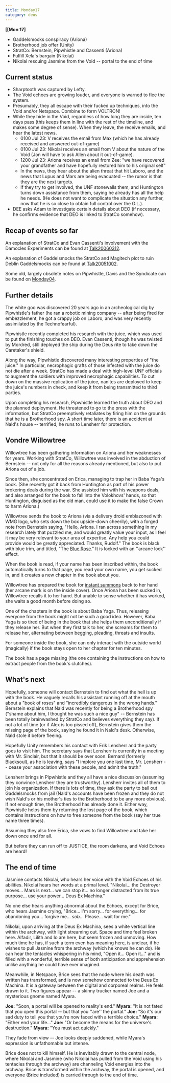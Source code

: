```yaml
---
title: Monday17
category: deus
---
```

__[[Mon 17]__
* Gaddelsmocks conspiracy (Ariona)
* Brotherhood job offer (Unity)
* StratCo: Bernstein, Pipwhistle and Cassenti (Ariona)
* Fulfill Xela's bargain (Nikolai)
* Nikolai rescuing Jasmine from the Void -- portal to the end of time

## Current status
* Sharptooth was captured by Lefty.
* The Void echoes are growing louder, and everyone is warned to flee the system.
* Presumably, they all escape with their fucked up techniques, into the Void and/or Netspace. Combine to form VOLTRON!
* While they hide in the Void, regardless of how long they are inside, ten days pass (this keeps them in line with the rest of the timeline, and makes some degree of sense). When they leave, the receive emails, and hear the latest news.
    * 0100 Jul 23: V receives the email from Max (which he has already received and answered out-of-game)
    * 0100 Jul 23: Nikolai receives an email from V about the nature of the Void (Jon will have to ask Allen about it out-of-game).
    * 1200 Jul 23: Ariona receives an email from Zee: &quot;we have recovered your grandfather and have hopefully restored him to his original self&quot;
    * In the news, they hear about the alien threat that hit Laboro, and the news that Lupus and Mars are being evacuated -- the rumor is that they are the next targets.
    * If they try to get involved, the UNF stonewalls them, and Huntington turns down assistance from them, saying he already has all the help he needs. (He does not want to complicate the situation any further, now that he is so close to obtain full control over the O.L.).
* DEE asks Adam to investigate certain details about DEO (if necessary, he confirms evidence that DEO is linked to StratCo somehow).

## Recap of events so far
An explanation of StratCo and Evan Cassenti's involvement with the Damocles Experiments can be found at [Talk20060312](talk-20060312).

An explanation of Gaddelsmocks the StratCo and Magitech plot to ruin Deblin Gaddelsmocks can be found at [Talk20051002](talk-20051002).

Some old, largely obsolete notes on Pipwhistle, Davis and the Syndicate can be found on [Monday04](monday-04).

## Further details
The white goo was discovered 20 years ago in an archeological dig by Pipwhistle's father (he ran a robotic mining company -- after being fired for embezzlement, he got a crappy job on Laboro, and was very recently assimilated by the Technofearful).

Pipwhistle recently completed his research with the juice, which was used to put the finishing touches on DEO. Evan Cassenti, though he was twisted by Mordred, still deployed the ship during the Deus rite to take down the Caretaker's shield.

Along the way, Pipwhistle discovered many interesting properties of &quot;the juice.&quot; In particular, necrophagic grafts of those infected with the juice do not die after a week. StratCo has made a deal with high-level UNF officials to augment the soldiers with improved necrophagic capabilities. To cut down on the massive replication of the juice, nanites are deployed to keep the juice's numbers in check, and keep it from being transmitted to third parties.

Upon completing his research, Pipwhistle learned the truth about DEO and the planned deployment. He threatened to go to the press with the information, but StratCo preemptively retaliates by firing him on the grounds that he is a Brotherhood spy. A short time later, there is an accident at Nald's house -- terrified, he runs to Lensherr for protection.

## Vondre Willowtree
Willowtree has been gathering information on Ariona and her weaknesses for years. Working with StratCo, Willowtree was involved in the abduction of Bernstein -- not only for all the reasons already mentioned, but also to put Ariona out of a job.

Since then, she concentrated on Erica, managing to trap her in Baba Yaga's book. (She recently got it back from Huntington as part of his power brokering deals during the war. She assisted him with his weapons deals, and also arranged for the book to fall into the Volokhovs' hands, so that Huntington, disguised as the old man, could use it to make the false Crown to harm Ariona.)

Willowtree sends the book to Ariona (via a delivery droid emblazoned with WMG logo, who sets down the box upside-down cheerily), with a forged note from Bernstein saying, &quot;Hello, Ariona. I ran across something in my research lately that puzzled me, and would greatly value your input, as I feel it may be very relevant to your area of expertise. Any help you could provide would be greatly appreciated. Thanks, Rudolf.&quot; The book is black with blue trim, and titled, &quot;The [Blue Rose](http://en.wikipedia.org/wiki/Blue_rose).&quot; It is locked with an ''arcane lock'' effect.

When the book is read, if your name has been inscribed within, the book automatically turns to that page, you read your own name, you get sucked in, and it creates a new chapter in the book about you.

Willowtree has prepared the book for [instant summons](http://www.d20srd.org/srd/spells/instantSummons.htm) back to her hand (her arcane mark is on the inside cover). Once Ariona has been sucked in, Willowtree recalls it to her hand. But unable to sense whether it has worked, she waits a good month before doing so.

One of the chapters in the book is about Baba Yaga. Thus, releasing everyone from the book might not be such a good idea. However, Baba Yaga is so tired of being in the book that she helps them unconditionally if they release her. But when they first talk to her, she screams for them to release her, alternating between begging, pleading, threats and insults.

For someone inside the book, she can only interact with the outside world (magically) if the book stays open to her chapter for ten minutes.

The book has a page missing (the one containing the instructions on how to extract people from the book's clutches).

## What's next
Hopefully, someone will contact Bernstein to find out what the hell is up with the book. He vaguely recalls his assistant running off at the mouth about a &quot;book of roses&quot; and &quot;incredibly dangerous in the wrong hands.&quot; Bernstein explains that Nald was recently for being a Brotherhood spy (&quot;shame about him, I thought he was such a nice guy&quot; -- Bernstein has been totally brainwashed by StratCo and believes everything they say). If not a lot of time (or if Alex is too pissed off), Bernstein gives them the missing page of the book, saying he found it in Nald's desk. Otherwise, Nald stole it before fleeing.

Hopefully Unity remembers his contact with Erik Lensherr and the party goes to visit him. The secretary says that Lensherr is currently in a meeting with Mr. Sinclair, but that it should be over soon. Bernard (formerly Blacksoul), as he is leaving, says &quot;I implore you one last time, Mr. Lensherr -- cease your association with these people, and admit the truth.&quot;

Lensherr brings in Pipwhistle and they all have a nice discussion (assuming they convince Lensherr they are trustworthy). Lensherr invites all of them to join his organization. If there is lots of time, they ask the party to bail out Gaddelsmocks from jail (Nald's accounts have been frozen and they do not wish Nald's or his mother's ties to the Brotherhood to be any more obvious). If not enough time, the Brotherhood has already done it. Either way, Pipwhistle helps them by returning the lost page of the book, which contains instructions on how to free someone from the book (say her true name three times).

Assuming they also free Erica, she vows to find Willowtree and take her down once and for all.

But before they can run off to JUSTICE, the room darkens, and Void Echoes are heard!

## The end of time
Jasmine contacts Nikolai, who hears her voice with the Void Echoes of his abilities. Nikolai hears her words at a primal level. &quot;Nikolai... the Destroyer moves... Mars is next... we can stop it... no longer distracted from its true purpose... use your power... Deus Ex Machina.&quot;

No one else hears anything abnormal about the Echoes, except for Brice, who hears Jasmine crying, &quot;Brice... I'm sorry... for everything... for abandoning you... forgive me... *sob*... Please... wait for me.&quot;

Nikolai, upon arriving at the Deus Ex Machina, sees a white vertical line within the archway, with light streaming out. Space and time feel broken here. Alfadir, Lilith and Io are here, but seem frozen and unmoving. How much time he has, if such a term even has meaning here, is unclear, if he wishes to pull Jasmine from the archway (which he knows he can do). He can hear the tentacles whispering in his mind, &quot;Open it... Open it...&quot; and is filled with a wonderful, terrible sense of both anticipation and apprehension unlike anything he could have ever imagined.

Meanwhile, in Netspace, Brice sees that the node where his death was written has transformed, and is now somehow connected to the Deus Ex Machina. It is a gateway between the digital and corporeal realms. He feels drawn to it. Two figures appear -- a skinny trucker named Joe and a mysterious gnome named Myara.

__Joe:__ &quot;Soon, a portal will be opened to reality's end.&quot;
__Myara:__ &quot;It is not fated that you open this portal -- but that you ''are'' the portal.&quot;
__Joe:__ &quot;So it's our sad duty to tell you that you're now faced with a terrible choice.&quot;
__Myara:__ &quot;Either end your life...&quot;
__Joe:__ &quot;Or become the means for the universe's destruction.&quot;
__Myara:__ &quot;You must act quickly.&quot;

They fade from view -- Joe looks deeply saddened, while Myara's expression is unfathomable but intense.

Brice does not to kill himself. He is inevitably drawn to the central node, where Nikolai and Jasmine (who Nikolai has pulled from the Void using his tentacles through the archway) are channeling Void energies into the archway. Brice is transformed within the archway, the portal is opened, and everyone (Brice included) is carried through to the end of time.

